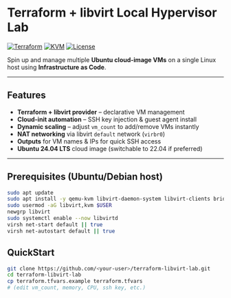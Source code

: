 # Terraform + libvirt Local Hypervisor Lab

[![Terraform](https://img.shields.io/badge/Terraform-%235835CC.svg?style=for-the-badge&logo=terraform&logoColor=white)](https://www.terraform.io/)
[![KVM](https://img.shields.io/badge/KVM-QEMU-red?style=for-the-badge&logo=linux&logoColor=white)](https://www.linux-kvm.org/)
[![License](https://img.shields.io/badge/License-MIT-green.svg?style=for-the-badge)](LICENSE)

Spin up and manage multiple **Ubuntu cloud-image VMs** on a single Linux host using **Infrastructure as Code**.  

---

## Features
- **Terraform + libvirt provider** – declarative VM management
- **Cloud-init automation** – SSH key injection & guest agent install
- **Dynamic scaling** – adjust `vm_count` to add/remove VMs instantly
- **NAT networking** via libvirt `default` network (`virbr0`)
- **Outputs** for VM names & IPs for quick SSH access
- **Ubuntu 24.04 LTS** cloud image (switchable to 22.04 if preferred)

---

## Prerequisites (Ubuntu/Debian host)

```bash
sudo apt update
sudo apt install -y qemu-kvm libvirt-daemon-system libvirt-clients bridge-utils virtinst virt-manager cloud-image-utils
sudo usermod -aG libvirt,kvm $USER
newgrp libvirt
sudo systemctl enable --now libvirtd
virsh net-start default || true
virsh net-autostart default || true
```
## QuickStart
```bash
git clone https://github.com/<your-user>/terraform-libvirt-lab.git
cd terraform-libvirt-lab
cp terraform.tfvars.example terraform.tfvars
# (edit vm_count, memory, CPU, ssh key, etc.)
```


